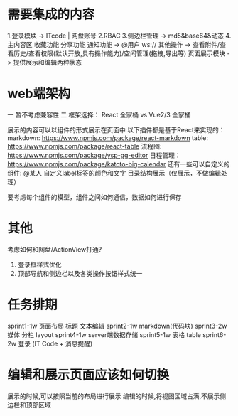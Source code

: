 # 需要集成的内容

1.登录模块 -> ITcode | 网盘账号
2.RBAC
3.侧边栏管理 -> md5&base64&动态
4.主内容区
  收藏功能
  分享功能
  通知功能 -> @用户 ws://
  其他操作 -> 查看附件/查看历史/查看权限(默认开放,具有操作能力)/空间管理(拖拽,导出等)
  页面展示模块 -> 提供展示和编辑两种状态

# web端架构
  一 暂不考虑兼容性
  二 框架选择： React 全家桶 vs Vue2/3 全家桶

  展示的内容可以以组件的形式展示在页面中
    以下插件都是基于React来实现的：
      markdown: https://www.npmjs.com/package/react-markdown
      table: https://www.npmjs.com/package/react-table
      流程图: https://www.npmjs.com/package/ysp-gg-editor
      日程管理： https://www.npmjs.com/package/katoto-big-calendar
    还有一些可以自定义的组件:
      @某人
      自定义label标签的颜色和文字
      目录结构展示（仅展示，不做编辑处理）

  要考虑每个组件的模型，组件之间如何通信，数据如何进行保存

# 其他

考虑如何和网盘/ActionView打通?

1. 登录框样式优化
2. 顶部导航和侧边栏以及各类操作按钮样式统一

# 任务排期

  sprint1-1w
    页面布局
    标题
    文本编辑
  sprint2-1w
    markdown(代码块)
  sprint3-2w
    媒体
    分栏 layout
  sprint4-1w
    server端数据存储
  sprint5-1w
    表格 table
  sprint6-2w
    登录 (IT Code + 消息提醒)


# 编辑和展示页面应该如何切换
展示的时候,可以按照当前的布局进行展示
编辑的时候,将视图区域占满,不展示侧边栏和顶部区域

